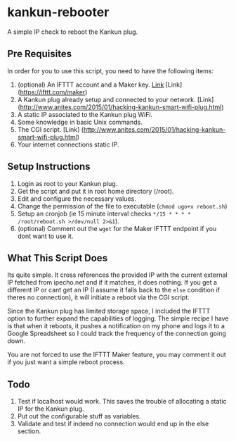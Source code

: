 # kankun-rebooter
A simple IP check to reboot the Kankun plug.

## Pre Requisites

In order for you to use this script, you need to have the following items:

1. (optional) An IFTTT account and a Maker key. [Link](http://www.makeuseof.com/tag/ifttt-connect-anything-maker-channel/) [Link] (https://ifttt.com/maker)
2. A Kankun plug already setup and connected to your network. [Link] (http://www.anites.com/2015/01/hacking-kankun-smart-wifi-plug.html)
3. A static IP associated to the Kankun plug WiFi. 
4. Some knowledge in basic Unix commands.
5. The CGI script. [Link] (http://www.anites.com/2015/01/hacking-kankun-smart-wifi-plug.html)
6. Your internet connections static IP.

## Setup Instructions

1. Login as root to your Kankun plug.
2. Get the script and put it in root home directory (/root).
3. Edit and configure the necessary values.
4. Change the permission of the file to executable (`chmod ugo+x reboot.sh`)
5. Setup an cronjob (ie 15 minute interval checks `*/15 * * * * /root/reboot.sh >/dev/null 2>&1`).
6. (optional) Comment out the `wget` for the Maker IFTTT endpoint if you dont want to use it. 

## What This Script Does

Its quite simple. It cross references the provided IP with the current external IP fetched from ipecho.net and if it matches, it does nothing. If you get a different IP or cant get an IP (I assume it falls back to the `else` condition if theres no connection), it will initiate a reboot via the CGI script. 

Since the Kankun plug has limited storage space, I included the IFTTT option to further expand the capabilities of logging. The simple recipe I have is that when it reboots, it pushes a notification on my phone and logs it to a Google Spreadsheet so I could track the frequency of the connection going down.

You are not forced to use the IFTTT Maker feature, you may comment it out if you just want a simple reboot process. 

## Todo

1. Test if localhost would work. This saves the trouble of allocating a static IP for the Kankun plug.
2. Put out the configurable stuff as variables. 
3. Validate and test if indeed no connection would end up in the else section. 
